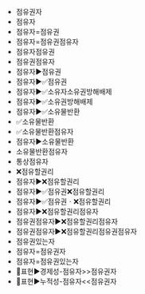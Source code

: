 - 점유권자
- 점유자
- 점유자=점유권
- 점유자=점유권점유자
- 점유자점유권
- 점유권점유자
- 점유자▶️점유권
- 점유자▶️✅점유권
- 점유자▶️✅소유자소유권방해배제
- 점유자▶️✅소유권방해배제
- 점유자▶️✅소유물반환
- ✅소유물반환
- ✅소유물반환점유자
- 점유자▶️소유물반환
- 소유물반환점유자
- 통상점유자
- ❌점유할권리
- 점유자▶️❌점유할권리
- 점유자▶️✅점유권❌점유할권리
- 점유자▶️✅점유권ㆍ❌점유할권리
- 점유자▶️❌점유할권리점유자
- 점유권점유자▶️❌점유할권리점유자
- 점유권점유자▶️❌점유할권리점유권점유자
- 점유권있는자
- 점유자=점유권자
- 점유자=점유권있는자
- 📌표현▶️경제성-점유자>>점유권자
- 📌표현▶️누적성-점유자<<점유권자